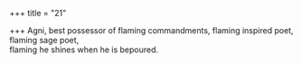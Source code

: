 +++
title = "21"

+++
Agni, best possessor of flaming commandments, flaming inspired poet,  flaming sage poet,  
flaming he shines when he is bepoured.  